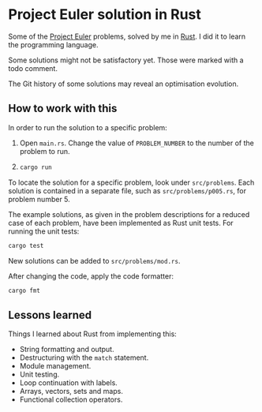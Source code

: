 # Project Euler solution in Rust

Some of the [Project Euler] problems, solved by me in [Rust].
I did it to learn the programming language.

Some solutions might not be satisfactory yet.
Those were marked with a todo comment.

The Git history of some solutions may reveal an optimisation evolution.

## How to work with this

In order to run the solution to a specific problem:

1. Open `main.rs`.
   Change the value of `PROBLEM_NUMBER` to the number of the problem to run.
2. ```bash
   cargo run
   ```

To locate the solution for a specific problem, look under `src/problems`.
Each solution is contained in a separate file, such as `src/problems/p005.rs`, for problem number 5.

The example solutions, as given in the problem descriptions for a reduced case of each problem, have been implemented as
 Rust unit tests.
For running the unit tests:

```bash
cargo test
```

New solutions can be added to `src/problems/mod.rs`.

After changing the code, apply the code formatter:

```bash
cargo fmt
```

## Lessons learned

Things I learned about Rust from implementing this:

* String formatting and output.
* Destructuring with the `match` statement.
* Module management.
* Unit testing.
* Loop continuation with labels.
* Arrays, vectors, sets and maps.
* Functional collection operators.

[Project Euler]: https://projecteuler.net/
[Rust]: https://www.rust-lang.org/
